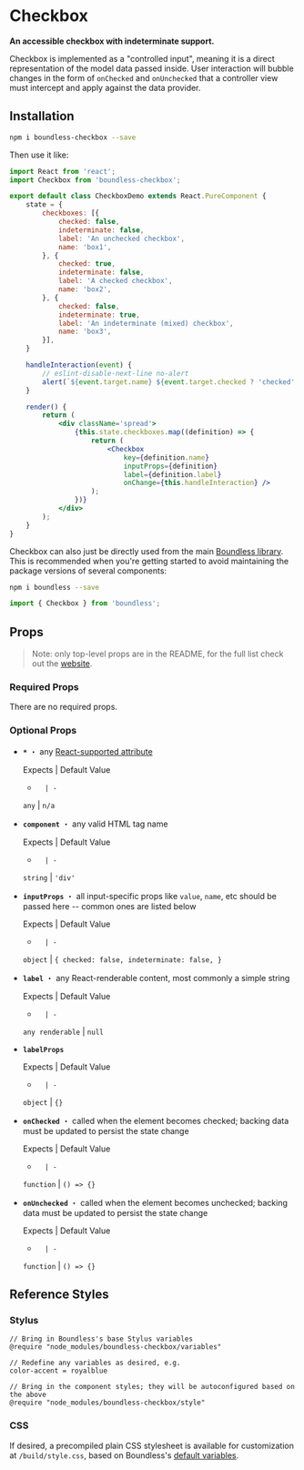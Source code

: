 <!---
THIS IS AN AUTOGENERATED FILE. EDIT PACKAGES/BOUNDLESS-CHECKBOX/INDEX.JS INSTEAD.
-->
# Checkbox

__An accessible checkbox with indeterminate support.__

Checkbox is implemented as a "controlled input", meaning it is a direct representation of the model data passed
inside. User interaction will bubble changes in the form of `onChecked` and `onUnchecked` that a controller
view must intercept and apply against the data provider.

## Installation

```bash
npm i boundless-checkbox --save
```

Then use it like:


```jsx
import React from 'react';
import Checkbox from 'boundless-checkbox';

export default class CheckboxDemo extends React.PureComponent {
    state = {
        checkboxes: [{
            checked: false,
            indeterminate: false,
            label: 'An unchecked checkbox',
            name: 'box1',
        }, {
            checked: true,
            indeterminate: false,
            label: 'A checked checkbox',
            name: 'box2',
        }, {
            checked: false,
            indeterminate: true,
            label: 'An indeterminate (mixed) checkbox',
            name: 'box3',
        }],
    }

    handleInteraction(event) {
        // eslint-disable-next-line no-alert
        alert(`${event.target.name} ${event.target.checked ? 'checked' : 'unchecked'}!\n\nThe input will now revert to its previous state because this demo does not persist model changes.`);
    }

    render() {
        return (
            <div className='spread'>
                {this.state.checkboxes.map((definition) => {
                    return (
                        <Checkbox
                            key={definition.name}
                            inputProps={definition}
                            label={definition.label}
                            onChange={this.handleInteraction} />
                    );
                })}
            </div>
        );
    }
}
```



Checkbox can also just be directly used from the main [Boundless library](https://www.npmjs.com/package/boundless). This is recommended when you're getting started to avoid maintaining the package versions of several components:

```bash
npm i boundless --save
```

```js
import { Checkbox } from 'boundless';
```



## Props

> Note: only top-level props are in the README, for the full list check out the [website](http://boundless.js.org/Checkbox).

### Required Props

There are no required props.


### Optional Props

- __`*`__ ・ any [React-supported attribute](https://facebook.github.io/react/docs/tags-and-attributes.html#html-attributes)

  Expects | Default Value
  -       | -
  `any` | `n/a`

- __`component`__ ・ any valid HTML tag name

  Expects | Default Value
  -       | -
  `string` | `'div'`

- __`inputProps`__ ・ all input-specific props like `value`, `name`, etc should be passed here -- common ones are listed below

  Expects | Default Value
  -       | -
  `object` | `{
    checked: false,
    indeterminate: false,
}`

- __`label`__ ・ any React-renderable content, most commonly a simple string

  Expects | Default Value
  -       | -
  `any renderable` | `null`

- __`labelProps`__

  Expects | Default Value
  -       | -
  `object` | `{}`

- __`onChecked`__ ・ called when the element becomes checked; backing data must be updated to persist the state change

  Expects | Default Value
  -       | -
  `function` | `() => {}`

- __`onUnchecked`__ ・ called when the element becomes unchecked; backing data must be updated to persist the state change

  Expects | Default Value
  -       | -
  `function` | `() => {}`


## Reference Styles
### Stylus
```stylus
// Bring in Boundless's base Stylus variables
@require "node_modules/boundless-checkbox/variables"

// Redefine any variables as desired, e.g.
color-accent = royalblue

// Bring in the component styles; they will be autoconfigured based on the above
@require "node_modules/boundless-checkbox/style"
```

### CSS
If desired, a precompiled plain CSS stylesheet is available for customization at `/build/style.css`, based on Boundless's [default variables](https://github.com/enigma-io/boundless/blob/master/variables.styl).

